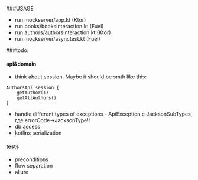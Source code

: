 ###USAGE
- run mockserver/app.kt (Ktor)
- run books/booksInteraction.kt (Fuel)
- run authors/authorsInteraction.kt (Ktor)
- run mockserver/asynctest.kt (Fuel) 


###todo:
#### api&domain
- think about session. Maybe it should be smth like this:
```
AuthorsApi.session {
    getAuthor(1)
    getAllAuthors()
}
```
- handle different types of exceptions - ApiException с JacksonSubTypes, где errorCode->JacksonType!! 
- db access
- kotlinx serialization
#### tests
- preconditions
- flow separation
- allure
